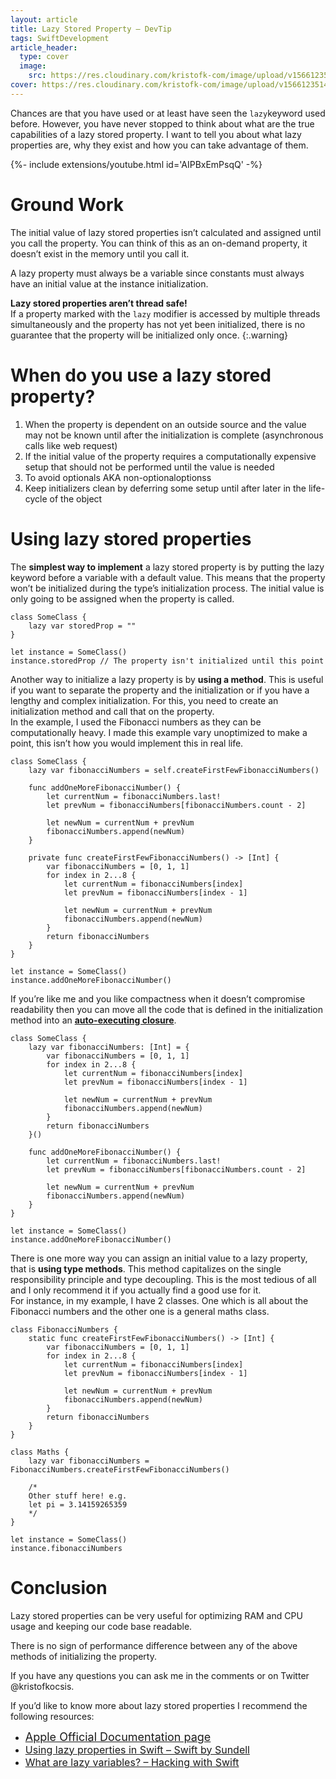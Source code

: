 ```yaml
---
layout: article
title: Lazy Stored Property – DevTip
tags: SwiftDevelopment
article_header:
  type: cover
  image:
    src: https://res.cloudinary.com/kristofk-com/image/upload/v1566123514/kristofk-com/posts/2018-03-14-lazy-keyword-swift/lazy-keyword-thumbnail-min.png
cover: https://res.cloudinary.com/kristofk-com/image/upload/v1566123514/kristofk-com/posts/2018-03-14-lazy-keyword-swift/lazy-keyword-thumbnail-min.png
---
```


Chances are that you have used or at least have seen the `lazy`keyword used before. However, you have never stopped to think about what are the true capabilities of a lazy stored property. I want to tell you about what lazy properties are, why they exist and how you can take advantage of them.

<div>{%- include extensions/youtube.html id='AIPBxEmPsqQ' -%}</div>

# Ground Work

The initial value of lazy stored properties isn’t calculated and assigned until you call the property. You can think of this as an on-demand property, it doesn’t exist in the memory until you call it.

A lazy property must always be a variable since constants must always have an initial value at the instance initialization.

**Lazy stored properties aren’t thread safe!**  
If a property marked with the `lazy` modifier is accessed by multiple threads simultaneously and the property has not yet been initialized, there is no guarantee that the property will be initialized only once.
{:.warning}

# When do you use a lazy stored property?

1.  When the property is dependent on an outside source and the value may not be known until after the initialization is complete (asynchronous calls like web request)
2.  If the initial value of the property requires a computationally expensive setup that should not be performed until the value is needed
3.  To avoid optionals AKA non-optionaloptionss
4.  Keep initializers clean by deferring some setup until after later in the life-cycle of the object

# Using lazy stored properties

The **simplest way to implement** a lazy stored property is by putting the lazy keyword before a variable with a default value. This means that the property won’t be initialized during the type’s initialization process. The initial value is only going to be assigned when the property is called.

```
class SomeClass {
	lazy var storedProp = ""
}

let instance = SomeClass()
instance.storedProp // The property isn't initialized until this point
```

Another way to initialize a lazy property is by **using a method**. This is useful if you want to separate the property and the initialization or if you have a lengthy and complex initialization. For this, you need to create an initialization method and call that on the property.  
In the example, I used the Fibonacci numbers as they can be computationally heavy. I made this example vary unoptimized to make a point, this isn’t how you would implement this in real life.

```
class SomeClass {
	lazy var fibonacciNumbers = self.createFirstFewFibonacciNumbers()

	func addOneMoreFibonacciNumber() {
		let currentNum = fibonacciNumbers.last!
		let prevNum = fibonacciNumbers[fibonacciNumbers.count - 2]

		let newNum = currentNum + prevNum
		fibonacciNumbers.append(newNum)
	}

	private func createFirstFewFibonacciNumbers() -> [Int] {
		var fibonacciNumbers = [0, 1, 1]
		for index in 2...8 {
			let currentNum = fibonacciNumbers[index]
			let prevNum = fibonacciNumbers[index - 1]

			let newNum = currentNum + prevNum
			fibonacciNumbers.append(newNum)
		}
		return fibonacciNumbers
	}
}

let instance = SomeClass()
instance.addOneMoreFibonacciNumber()
```

If you’re like me and you like compactness when it doesn’t compromise readability then you can move all the code that is defined in the initialization method into an [**auto-executing closure**](https://old.kristofk.com//swift-4-closure-expression-guide/).

```
class SomeClass {
	lazy var fibonacciNumbers: [Int] = {
		var fibonacciNumbers = [0, 1, 1]
		for index in 2...8 {
			let currentNum = fibonacciNumbers[index]
			let prevNum = fibonacciNumbers[index - 1]

			let newNum = currentNum + prevNum
			fibonacciNumbers.append(newNum)
		}
		return fibonacciNumbers
	}()

	func addOneMoreFibonacciNumber() {
		let currentNum = fibonacciNumbers.last!
		let prevNum = fibonacciNumbers[fibonacciNumbers.count - 2]

		let newNum = currentNum + prevNum
		fibonacciNumbers.append(newNum)
	}
}

let instance = SomeClass()
instance.addOneMoreFibonacciNumber()
```

There is one more way you can assign an initial value to a lazy property, that is **using type methods**. This method capitalizes on the single responsibility principle and type decoupling. This is the most tedious of all and I only recommend it if you actually find a good use for it.  
For instance, in my example, I have 2 classes. One which is all about the Fibonacci numbers and the other one is a general maths class.

```
class FibonacciNumbers {
	static func createFirstFewFibonacciNumbers() -> [Int] {
		var fibonacciNumbers = [0, 1, 1]
		for index in 2...8 {
			let currentNum = fibonacciNumbers[index]
			let prevNum = fibonacciNumbers[index - 1]

			let newNum = currentNum + prevNum
			fibonacciNumbers.append(newNum)
		}
		return fibonacciNumbers
	}
}

class Maths {
	lazy var fibonacciNumbers = FibonacciNumbers.createFirstFewFibonacciNumbers()

	/*
	Other stuff here! e.g.
	let pi = 3.14159265359
	*/
}

let instance = SomeClass()
instance.fibonacciNumbers
```

# Conclusion

Lazy stored properties can be very useful for optimizing RAM and CPU usage and keeping our code base readable.

There is no sign of performance difference between any of the above methods of initializing the property.

If you have any questions you can ask me in the comments or on Twitter @kristofkocsis.

If you’d like to know more about lazy stored properties I recommend the following resources:

*   <span style="font-size: 12pt;">[<span size="4" style="font-size: large;">Apple Official Documentation page</span>](https://developer.apple.com/library/content/documentation/Swift/Conceptual/Swift_Programming_Language/Properties.html)</span>
*   <span style="font-size: 12pt;">[Using lazy properties in Swift – Swift by Sundell](https://www.swiftbysundell.com/posts/using-lazy-properties-in-swift)</span>
*   <span style="font-size: 12pt;">[What are lazy variables? – Hacking with Swift](https://www.hackingwithswift.com/example-code/language/what-are-lazy-variables)</span>
